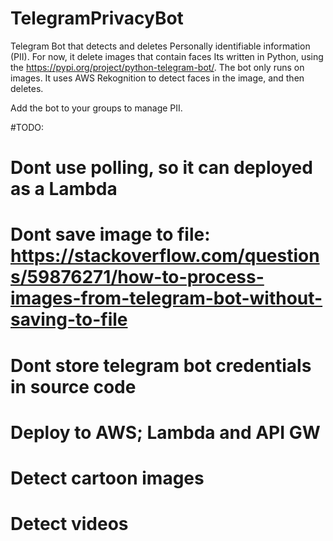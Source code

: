 # TelegramPrivacyBot
Telegram Bot that detects and deletes Personally identifiable information (PII). For now, it delete images that contain faces
Its written in Python, using the https://pypi.org/project/python-telegram-bot/. The bot only runs on images. It uses AWS Rekognition to detect faces in the image, and then deletes.

Add the bot to your groups to manage PII.

#TODO: 
# Dont use polling, so it can deployed as a Lambda
# Dont save image to file: https://stackoverflow.com/questions/59876271/how-to-process-images-from-telegram-bot-without-saving-to-file
# Dont store telegram bot credentials in source code
# Deploy to AWS; Lambda and API GW
# Detect cartoon images
# Detect videos
